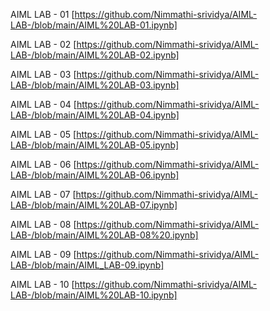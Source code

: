 AIML LAB - 01 [https://github.com/Nimmathi-srividya/AIML-LAB-/blob/main/AIML%20LAB-01.ipynb]

AIML LAB - 02 [https://github.com/Nimmathi-srividya/AIML-LAB-/blob/main/AIML%20LAB-02.ipynb]

AIML LAB - 03 [https://github.com/Nimmathi-srividya/AIML-LAB-/blob/main/AIML%20LAB-03.ipynb]

AIML LAB - 04 [https://github.com/Nimmathi-srividya/AIML-LAB-/blob/main/AIML%20LAB-04.ipynb]

AIML LAB - 05 [https://github.com/Nimmathi-srividya/AIML-LAB-/blob/main/AIML%20LAB-05.ipynb]

AIML LAB - 06 [https://github.com/Nimmathi-srividya/AIML-LAB-/blob/main/AIML%20LAB-06.ipynb]

AIML LAB - 07 [https://github.com/Nimmathi-srividya/AIML-LAB-/blob/main/AIML%20LAB-07.ipynb]

AIML LAB - 08 [https://github.com/Nimmathi-srividya/AIML-LAB-/blob/main/AIML%20LAB-08%20.ipynb]

AIML LAB - 09 [https://github.com/Nimmathi-srividya/AIML-LAB-/blob/main/AIML_LAB-09.ipynb]

AIML LAB - 10 [https://github.com/Nimmathi-srividya/AIML-LAB-/blob/main/AIML%20LAB-10.ipynb]








